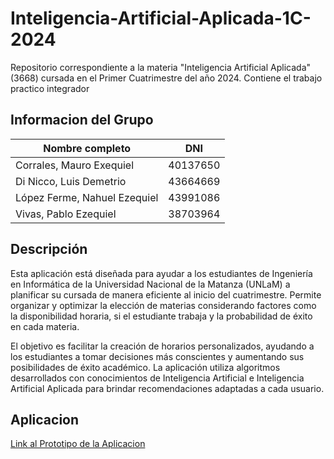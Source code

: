 # Inteligencia-Artificial-Aplicada-1C-2024
Repositorio correspondiente a la materia "Inteligencia Artificial Aplicada" (3668) cursada en el Primer Cuatrimestre del año 2024. Contiene el trabajo practico integrador

## Informacion del Grupo
| Nombre completo             | DNI       |
|-----------------------------|-----------|
| Corrales, Mauro Exequiel    | 40137650  |
| Di Nicco, Luis Demetrio     | 43664669  |
| López Ferme, Nahuel Ezequiel| 43991086  |
| Vivas, Pablo Ezequiel       | 38703964  |

## Descripción
Esta aplicación está diseñada para ayudar a los estudiantes de Ingeniería en Informática de la Universidad Nacional de la Matanza (UNLaM) a planificar su cursada de manera eficiente al inicio del cuatrimestre. Permite organizar y optimizar la elección de materias considerando factores como la disponibilidad horaria, si el estudiante trabaja y la probabilidad de éxito en cada materia.

El objetivo es facilitar la creación de horarios personalizados, ayudando a los estudiantes a tomar decisiones más conscientes y aumentando sus posibilidades de éxito académico. La aplicación utiliza algoritmos desarrollados con conocimientos de Inteligencia Artificial e Inteligencia Artificial Aplicada para brindar recomendaciones adaptadas a cada usuario.

## Aplicacion
[Link al Prototipo de la Aplicacion](https://huggingface.co/spaces/LuisDini777/Planificador-de-Materias)
